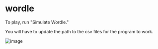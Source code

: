 # wordle

To play, run "Simulate Wordle."

You will have to update the path to the csv files for the program to work. 

![image](https://github.com/jampak0327/wordle/assets/60714459/fe8e0cb1-94f2-403a-8f5e-f9b1fcd7832f)
